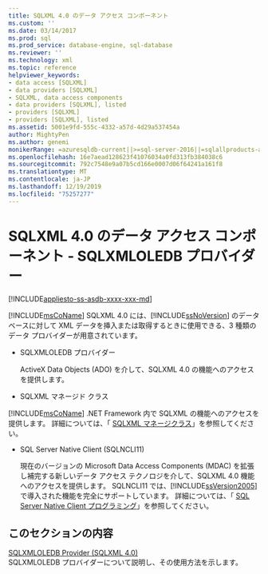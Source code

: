```yaml
---
title: SQLXML 4.0 のデータ アクセス コンポーネント
ms.custom: ''
ms.date: 03/14/2017
ms.prod: sql
ms.prod_service: database-engine, sql-database
ms.reviewer: ''
ms.technology: xml
ms.topic: reference
helpviewer_keywords:
- data access [SQLXML]
- data providers [SQLXML]
- SQLXML, data access components
- data providers [SQLXML], listed
- providers [SQLXML]
- providers [SQLXML], listed
ms.assetid: 5001e9fd-555c-4332-a57d-4d29a537454a
author: MightyPen
ms.author: genemi
monikerRange: =azuresqldb-current||>=sql-server-2016||=sqlallproducts-allversions||>=sql-server-linux-2017||=azuresqldb-mi-current
ms.openlocfilehash: 16e7aead128623f41076034a0fd313fb384038c6
ms.sourcegitcommit: 792c7548e9a07b5cd166e0007d06f64241a161f8
ms.translationtype: MT
ms.contentlocale: ja-JP
ms.lasthandoff: 12/19/2019
ms.locfileid: "75257277"
---
```

# <a name="sqlxml-40-data-access-components---sqlxmloledb-provider"></a>SQLXML 4.0 のデータ アクセス コンポーネント - SQLXMLOLEDB プロバイダー
[!INCLUDE[appliesto-ss-asdb-xxxx-xxx-md](../../../includes/appliesto-ss-asdb-xxxx-xxx-md.md)]
  
  [!INCLUDE[msCoName](../../../includes/msconame-md.md)] SQLXML 4.0 には、[!INCLUDE[ssNoVersion](../../../includes/ssnoversion-md.md)] のデータベースに対して XML データを挿入または取得するときに使用できる、3 種類のデータ プロバイダーが用意されています。  
  
-   SQLXMLOLEDB プロバイダー  
  
     ActiveX Data Objects (ADO) を介して、SQLXML 4.0 の機能へのアクセスを提供します。  
  
-   SQLXML マネージド クラス  
  
     
  [!INCLUDE[msCoName](../../../includes/msconame-md.md)] .NET Framework 内で SQLXML の機能へのアクセスを提供します。 詳細については、「 [SQLXML マネージクラス](../../../relational-databases/sqlxml-annotated-xsd-schemas-xpath-queries/net-framework-classes/sqlxml-4-0-net-framework-support-managed-classes.md)」を参照してください。  
  
-   SQL Server Native Client (SQLNCLI11)  
  
     現在のバージョンの Microsoft Data Access Components (MDAC) を拡張し補完する新しいデータ アクセス テクノロジを介して、SQLXML 4.0 機能へのアクセスを提供します。 SQLNCLI11 では、[!INCLUDE[ssVersion2005](../../../includes/ssversion2005-md.md)] で導入された機能を完全にサポートしています。 詳細については、「 [SQL Server Native Client プログラミング](../../../relational-databases/native-client/sql-server-native-client-programming.md)」を参照してください。  
  
## <a name="in-this-section"></a>このセクションの内容  
 [SQLXMLOLEDB Provider &#40;SQLXML 4.0&#41;](https://msdn.microsoft.com/library/fc489682-690a-4bb0-b5ac-237d376dc110)  
 SQLXMLOLEDB プロバイダーについて説明し、その使用方法を示します。  
  
  
